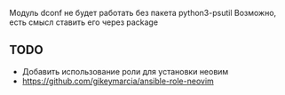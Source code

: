 Модуль dconf не будет работать без пакета python3-psutil
Возможно, есть смысл ставить его через package

## TODO
 * Добавить использование роли для установки неовим
 * https://github.com/gikeymarcia/ansible-role-neovim

